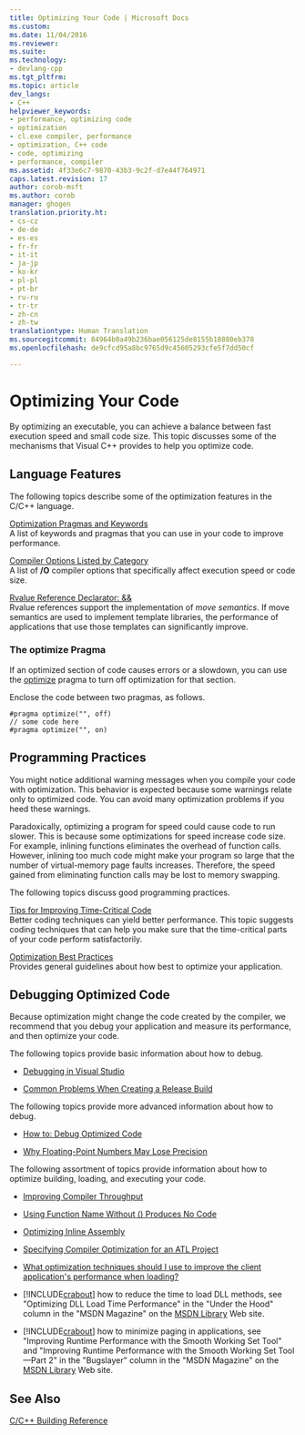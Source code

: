 ```yaml
---
title: Optimizing Your Code | Microsoft Docs
ms.custom: 
ms.date: 11/04/2016
ms.reviewer: 
ms.suite: 
ms.technology:
- devlang-cpp
ms.tgt_pltfrm: 
ms.topic: article
dev_langs:
- C++
helpviewer_keywords:
- performance, optimizing code
- optimization
- cl.exe compiler, performance
- optimization, C++ code
- code, optimizing
- performance, compiler
ms.assetid: 4f33e6c7-9870-43b3-9c2f-d7e44f764971
caps.latest.revision: 17
author: corob-msft
ms.author: corob
manager: ghogen
translation.priority.ht:
- cs-cz
- de-de
- es-es
- fr-fr
- it-it
- ja-jp
- ko-kr
- pl-pl
- pt-br
- ru-ru
- tr-tr
- zh-cn
- zh-tw
translationtype: Human Translation
ms.sourcegitcommit: 84964b0a49b236bae056125de8155b18880eb378
ms.openlocfilehash: de9cfcd95a8bc9765d9c45605293cfe5f7dd50cf

---
```

# Optimizing Your Code
By optimizing an executable, you can achieve a balance between fast execution speed and small code size. This topic discusses some of the mechanisms that Visual C++ provides to help you optimize code.  
  
## Language Features  
 The following topics describe some of the optimization features in the C/C++ language.  
  
 [Optimization Pragmas and Keywords](../../build/reference/optimization-pragmas-and-keywords.md)  
 A list of keywords and pragmas that you can use in your code to improve performance.  
  
 [Compiler Options Listed by Category](../../build/reference/compiler-options-listed-by-category.md)  
 A list of **/O** compiler options that specifically affect execution speed or code size.  
  
 [Rvalue Reference Declarator: &&](../../cpp/rvalue-reference-declarator-amp-amp.md)  
 Rvalue references support the implementation of *move semantics*. If move semantics are used to implement template libraries, the performance of applications that use those templates can significantly improve.  
  
### The optimize Pragma  
 If an optimized section of code causes errors or a slowdown, you can use the [optimize](../../preprocessor/optimize.md) pragma to turn off optimization for that section.  
  
 Enclose the code between two pragmas, as follows.  
  
```  
#pragma optimize("", off)  
// some code here   
#pragma optimize("", on)  
```  
  
## Programming Practices  
 You might notice additional warning messages when you compile your code with optimization. This behavior is expected because some warnings relate only to optimized code. You can avoid many optimization problems if you heed these warnings.  
  
 Paradoxically, optimizing a program for speed could cause code to run slower. This is because some optimizations for speed increase code size. For example, inlining functions eliminates the overhead of function calls. However, inlining too much code might make your program so large that the number of virtual-memory page faults increases. Therefore, the speed gained from eliminating function calls may be lost to memory swapping.  
  
 The following topics discuss good programming practices.  
  
 [Tips for Improving Time-Critical Code](../../build/reference/tips-for-improving-time-critical-code.md)  
 Better coding techniques can yield better performance. This topic suggests coding techniques that can help you make sure that the time-critical parts of your code perform satisfactorily.  
  
 [Optimization Best Practices](../../build/reference/optimization-best-practices.md)  
 Provides general guidelines about how best to optimize your application.  
  
## Debugging Optimized Code  
 Because optimization might change the code created by the compiler, we recommend that you debug your application and measure its performance, and then optimize your code.  
  
 The following topics provide basic information about how to debug.  
  
-   [Debugging in Visual Studio](/visualstudio/debugger/debugging-in-visual-studio)  
  
-   [Common Problems When Creating a Release Build](../../build/reference/common-problems-when-creating-a-release-build.md)  
  
 The following topics provide more advanced information about how to debug.  
  
-   [How to: Debug Optimized Code](http://msdn.microsoft.com/Library/fc8eeeb8-6629-4c9b-99f7-2016aee81dff)  
  
-   [Why Floating-Point Numbers May Lose Precision](../../build/reference/why-floating-point-numbers-may-lose-precision.md)  
  
 The following assortment of topics provide information about how to optimize building, loading, and executing your code.  
  
-   [Improving Compiler Throughput](../../build/reference/improving-compiler-throughput.md)  
  
-   [Using Function Name Without () Produces No Code](../../build/reference/using-function-name-without-parens-produces-no-code.md)  
  
-   [Optimizing Inline Assembly](../../assembler/inline/optimizing-inline-assembly.md)  
  
-   [Specifying Compiler Optimization for an ATL Project](../../atl/reference/specifying-compiler-optimization-for-an-atl-project.md)  
  
-   [What optimization techniques should I use to improve the client application's performance when loading?](../../build/what-optimization-techniques-should-i-use.md)  
  
-   [!INCLUDE[crabout](../../build/reference/includes/crabout_md.md)] how to reduce the time to load DLL methods, see "Optimizing DLL Load Time Performance" in the "Under the Hood" column in the "MSDN Magazine" on the [MSDN Library](http://go.microsoft.com/fwlink/?linkid=556) Web site.  
  
-   [!INCLUDE[crabout](../../build/reference/includes/crabout_md.md)] how to minimize paging in applications, see "Improving Runtime Performance with the Smooth Working Set Tool" and "Improving Runtime Performance with the Smooth Working Set Tool—Part 2" in the "Bugslayer" column in the "MSDN Magazine" on the [MSDN Library](http://go.microsoft.com/fwlink/?linkid=556) Web site.  
  
## See Also  
 [C/C++ Building Reference](../../build/reference/c-cpp-building-reference.md)


<!--HONumber=Jan17_HO2-->


